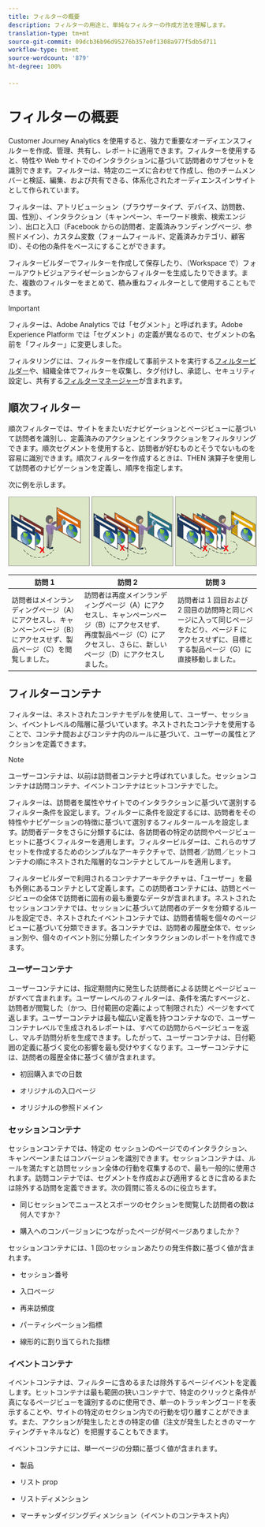 ```yaml
---
title: フィルターの概要
description: フィルターの用途と、単純なフィルターの作成方法を理解します。
translation-type: tm+mt
source-git-commit: 09dcb36b96d95276b357e0f1308a977f5db5d711
workflow-type: tm+mt
source-wordcount: '879'
ht-degree: 100%

---
```



# フィルターの概要

Customer Journey Analytics を使用すると、強力で重要なオーディエンスフィルターを作成、管理、共有し、レポートに適用できます。フィルターを使用すると、特性や Web サイトでのインタラクションに基づいて訪問者のサブセットを識別できます。フィルターは、特定のニーズに合わせて作成し、他のチームメンバーと検証、編集、および共有できる、体系化されたオーディエンスインサイトとして作られています。

フィルターは、アトリビューション（ブラウザータイプ、デバイス、訪問数、国、性別）、インタラクション（キャンペーン、キーワード検索、検索エンジン）、出口と入口（Facebook からの訪問者、定義済みランディングページ、参照ドメイン）、カスタム変数（フォームフィールド、定義済みカテゴリ、顧客 ID）、その他の条件をベースにすることができます。

フィルタービルダーでフィルターを作成して保存したり、（Workspace で）フォールアウトビジュアライゼーションからフィルターを生成したりできます。また、複数のフィルターをまとめて、積み重ねフィルターとして使用することもできます。

>[!IMPORTANT]
>
フィルターは、Adobe Analytics では「セグメント」と呼ばれます。Adobe Experience Platform では「セグメント」の定義が異なるので、セグメントの名前を「フィルター」に変更しました。

フィルタリングには、フィルターを作成して事前テストを実行する[フィルタービルダー](/help/components/filters/create-filters.md)や、組織全体でフィルターを収集し、タグ付けし、承認し、セキュリティ設定し、共有する[フィルターマネージャー](/help/components/filters/manage-filters.md)が含まれます。

## 順次フィルター

順次フィルターでは、サイトをまたいだナビゲーションとページビューに基づいて訪問者を識別し、定義済みのアクションとインタラクションをフィルタリングできます。順次セグメントを使用すると、訪問者が好むものとそうでないものを容易に識別できます。順次フィルターを作成するときは、THEN 演算子を使用して訪問者のナビゲーションを定義し、順序を指定します。

次に例を示します。

![](assets/sequential_fil.png)

| 訪問 1 | 訪問 2 | 訪問 3 |
|---|---|---|
| 訪問者はメインランディングページ（A）にアクセスし、キャンペーンページ（B）にアクセスせず、製品ページ（C）を閲覧しました。 | 訪問者は再度メインランディングページ（A）にアクセスし、キャンペーンページ（B）にアクセスせず、再度製品ページ（C）にアクセスし、さらに、新しいページ（D）にアクセスしました。 | 訪問者は 1 回目および 2 回目の訪問時と同じページに入って同じページをたどり、ページ F にアクセスせずに、目標とする製品ページ（G）に直接移動しました。 |

## フィルターコンテナ

フィルターは、ネストされたコンテナモデルを使用して、ユーザー、セッション、イベントレベルの階層に基づいています。ネストされたコンテナを使用することで、コンテナ間およびコンテナ内のルールに基づいて、ユーザーの属性とアクションを定義できます。

>[!NOTE]
>ユーザーコンテナは、以前は訪問者コンテナと呼ばれていました。セッションコンテナは訪問コンテナ、イベントコンテナはヒットコンテナでした。

フィルターは、訪問者を属性やサイトでのインタラクションに基づいて選別するフィルター条件を設定します。フィルターに条件を設定するには、訪問者をその特性やナビゲーションの特徴に基づいて選別するフィルタールールを設定します。訪問者データをさらに分類するには、各訪問者の特定の訪問やページビューヒットに基づくフィルターを適用します。フィルタービルダーは、これらのサブセットを作成するためのシンプルなアーキテクチャで、訪問者／訪問／ヒットコンテナの順にネストされた階層的なコンテナとしてルールを適用します。

フィルタービルダーで利用されるコンテナアーキテクチャは、「ユーザー」を最も外側にあるコンテナとして定義します。この訪問者コンテナには、訪問とページビューの全体で訪問者に固有の最も重要なデータが含まれます。ネストされたセッションコンテナでは、セッションに基づいて訪問者のデータを分類するルールを設定でき、ネストされたイベントコンテナでは、訪問者情報を個々のページビューに基づいて分類できます。各コンテナでは、訪問者の履歴全体で、セッション別や、個々のイベント別に分類したインタラクションのレポートを作成できます。

### ユーザーコンテナ

ユーザーコンテナには、指定期間内に発生した訪問者による訪問とページビューがすべて含まれます。ユーザーレベルのフィルターは、条件を満たすページと、訪問者が閲覧した（かつ、日付範囲の定義によって制限された）ページをすべて返します。ユーザーコンテナは最も幅広い定義を持つコンテナなので、ユーザーコンテナレベルで生成されるレポートは、すべての訪問からページビューを返し、マルチ訪問分析を生成できます。したがって、ユーザーコンテナは、日付範囲の定義に基づく変化の影響を最も受けやすくなります。ユーザーコンテナには、訪問者の履歴全体に基づく値が含まれます。

* 初回購入までの日数

* オリジナルの入口ページ

* オリジナルの参照ドメイン

### セッションコンテナ

セッションコンテナでは、特定の セッションのページでのインタラクション、キャンペーンまたはコンバージョンを識別できます。セッションコンテナは、ルールを満たすと訪問セッション全体の行動を収集するので、最も一般的に使用されます。訪問コンテナでは、セグメントを作成および適用するときに含めるまたは除外する訪問を定義できます。次の質問に答えるのに役立ちます。

* 同じセッションでニュースとスポーツのセクションを閲覧した訪問者の数は何人ですか？

* 購入へのコンバージョンにつながったページが何ページありましたか？

セッションコンテナには、1 回のセッションあたりの発生件数に基づく値が含まれます。

* セッション番号

* 入口ページ

* 再来訪頻度

* パーティシペーション指標

* 線形的に割り当てられた指標

### イベントコンテナ

イベントコンテナは、フィルターに含めるまたは除外するページイベントを定義します。ヒットコンテナは最も範囲の狭いコンテナで、特定のクリックと条件が真になるページビューを識別するのに使用でき、単一のトラッキングコードを表示することや、サイトの特定のセクション内での行動を切り離すことができます。また、アクションが発生したときの特定の値（注文が発生したときのマーケティングチャネルなど）を把握することもできます。

イベントコンテナには、単一ページの分類に基づく値が含まれます。

* 製品

* リスト prop

* リストディメンション

* マーチャンダイジングディメンション（イベントのコンテキスト内）